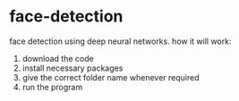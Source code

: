 # face-detection
face detection using deep neural networks.
 how it will work:
1) download the code
2) install necessary packages
3) give the correct folder name whenever required
4) run the program
